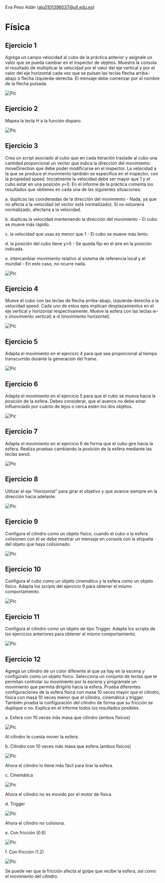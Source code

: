 Eva Peso Adán (alu0101398037@ull.edu.es)
# Física
## Ejercicio 1
Agrega un campo velocidad al cubo de la práctica anterior y asígnale un valor que se pueda cambiar en el inspector de objetos. Muestra la consola el resultado de multiplicar la velocidad por el valor del eje vertical y por el valor del eje horizontal cada vez que se pulsan las teclas flecha arriba-abajo ó flecha izquierda-derecha. El mensaje debe comenzar por el nombre de la flecha pulsada.

![Pic](img/ejercicio1.gif)

## Ejercicio 2
Mapea la tecla H a la función disparo.

![Pic](img/ejercicio2.png)

## Ejercicio 3

Crea un script asociado al cubo que en cada iteración traslade al cubo una cantidad proporcional un vector que indica la dirección del movimiento: moveDirection que debe poder modificarse en el inspector.  La velocidad a la que se produce el movimiento también se especifica en el inspector, con la propiedad speed. Inicialmente la velocidad debe ser mayor que 1 y el cubo estar en una posición y=0. En el informe de la práctica comenta los resultados que obtienes en cada una de las siguientes situaciones:

a. duplicas las coordenadas de la dirección del movimiento - Nada, ya que no afecta a la velocidad (el vector está normalizado). Si no estuviera normalizado, afectaría a la velocidad.

b. duplicas la velocidad manteniendo la dirección del movimiento - El cubo se mueve más rápido.

c. la velocidad que usas es menor que 1 - El cubo se mueve más lento.

d. la posición del cubo tiene y>0 - Se queda fijo en el aire en la posición indicada.

e. intercambiar movimiento relativo al sistema de referencia local y el mundial - En este caso, no ocurre nada.

![Pic](img/ejercicio3.gif)

## Ejercicio 4
Mueve el cubo con las teclas de flecha arriba-abajo, izquierda-derecha a la velocidad speed. Cada uno de estos ejes implican desplazamientos en el eje vertical y horizontal respectivamente. Mueve la esfera con las teclas w-s (movimiento vertical) a-d (movimiento horizontal).

![Pic](img/ejercicio4.gif)

## Ejercicio 5
Adapta el movimiento en el ejercicio 4 para que sea proporcional al tiempo transcurrido durante la generación del frame.

![Pic](img/ejercicio5.gif)

## Ejercicio 6
Adapta el movimiento en el ejercicio 5 para que el cubo se mueva hacia la posición de la esfera. Debes considerar, que el avance no debe estar influenciado por cuánto de lejos o cerca estén los dos objetos.

![Pic](img/ejercicio6.gif)

## Ejercicio 7
Adapta el movimiento en el ejercicio 6 de forma que el cubo gire hacia la esfera. Realiza pruebas cambiando la posición de la esfera mediante las teclas awsd.

![Pic](img/ejercicio7.gif)

## Ejercicio 8
Utilizar el eje “Horizontal” para girar el objetivo y que avance siempre en la dirección hacia adelante.

![Pic](img/ejercicio8.gif)

## Ejercicio 9
Configura el cilindro como un objeto físico, cuando el cubo o la esfera colisionen con él se debe mostrar un mensaje en consola con la etiqueta del objeto que haya colisionado.

![Pic](img/ejercicio9.gif)

## Ejercicio 10
Configura el cubo como un objeto cinemático y la esfera como un objeto físico. Adapta los scripts del ejercicio 9 para obtener el mismo comportamiento.

![Pic](img/ejercicio10.gif)

## Ejercicio 11
Configura el cilindro como un objeto de tipo Trigger. Adapta los scripts de los ejercicios anteriores para obtener el mismo comportamiento.

![Pic](img/ejercicio11.gif)

## Ejercicio 12

Agrega un cilindro de un color diferente al que ya hay en la escena y configúralo como un objeto físico. Selecciona un conjunto de teclas que te permitan controlar su movimiento por la escena y prográmale un movimiento que permita dirigirlo hacia la esfera. Prueba diferentes configuraciones de la esfera física con masa 10 veces mayor que el cilindro, física con masa 10 veces menor que el cilindro, cinemática y trigger. También prueba la configuración del cilindro de forma que su fricción se duplique o no. Explica en el informe todos los resultados posibles.

a. Esfera con 10 veces más masa que cilindro (ambos físicos)

![Pic](img/ejercicio12a.gif)

Al cilindro le cuesta mover la esfera.

b. Cilindro con 10 veces más masa que esfera (ambos físicos)

![Pic](img/ejercicio12b.gif)

Ahora el cilindro lo tiene más fácil para tirar la esfera.

c. Cinemática

![Pic](img/ejercicio12c.gif)

Ahora el cilindro no es movido por el motor de física.

d. Trigger

![Pic](img/ejercicio12d.gif)

Ahora el cilindro no colisiona.

e. Con fricción (0.6)

![Pic](img/ejercicio12e.gif)

f. Con fricción (1.2)

![Pic](img/ejercicio12f.gif)

Se puede ver que la fricción afecta al golpe que recibe la esfera, así como el movimiento del cilindro.
